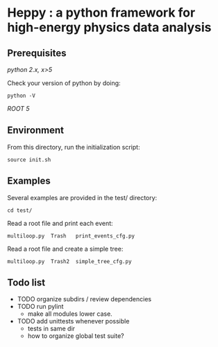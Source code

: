 Heppy : a python framework for high-energy physics data analysis 
================================================================

Prerequisites 
-------------

*python 2.x, x>5*

Check your version of python by doing: 

	python -V

*ROOT 5*

Environment
-----------

From this directory, run the initialization script:
	
	source init.sh


Examples
--------

Several examples are provided in the test/ directory:

	cd test/
	
Read a root file and print each event:

	multiloop.py  Trash   print_events_cfg.py

Read a root file and create a simple tree:

	multiloop.py  Trash2  simple_tree_cfg.py

Todo list
---------

* TODO organize subdirs / review dependencies
* TODO run pylint
  * make all modules lower case.
* TODO add unittests whenever possible
  * tests in same dir
  * how to organize global test suite?
